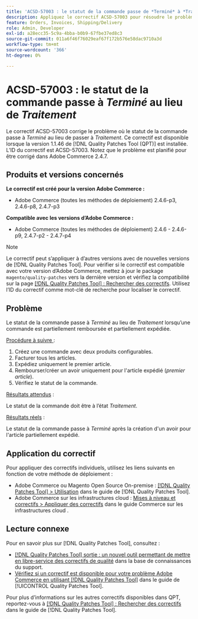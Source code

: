 ```yaml
---
title: 'ACSD-57003 : le statut de la commande passe de *Terminé* à *Traitement*'
description: Appliquez le correctif ACSD-57003 pour résoudre le problème d’Adobe Commerce où le statut de la commande passe à *Terminé* au lieu de *Traitement*.
feature: Orders, Invoices, Shipping/Delivery
role: Admin, Developer
exl-id: a28ecc35-5c9a-4bba-b0b9-67fbe37ed8c3
source-git-commit: 011a6f46f76029eaf67f172b576e58dac9710a3d
workflow-type: tm+mt
source-wordcount: '366'
ht-degree: 0%

---
```


# ACSD-57003 : le statut de la commande passe à *Terminé* au lieu de *Traitement*

Le correctif ACSD-57003 corrige le problème où le statut de la commande passe à *Terminé* au lieu de passer à *Traitement*. Ce correctif est disponible lorsque la version 1.1.46 de [!DNL Quality Patches Tool (QPT)] est installée. L’ID du correctif est ACSD-57003. Notez que le problème est planifié pour être corrigé dans Adobe Commerce 2.4.7.

## Produits et versions concernés

**Le correctif est créé pour la version Adobe Commerce :**

* Adobe Commerce (toutes les méthodes de déploiement) 2.4.6-p3, 2.4.6-p8, 2.4.7-p3

**Compatible avec les versions d’Adobe Commerce :**

* Adobe Commerce (toutes les méthodes de déploiement) 2.4.6 - 2.4.6-p9, 2.4.7-p2 - 2.4.7-p4

>[!NOTE]
>
>Le correctif peut s’appliquer à d’autres versions avec de nouvelles versions de [!DNL Quality Patches Tool]. Pour vérifier si le correctif est compatible avec votre version d’Adobe Commerce, mettez à jour le package `magento/quality-patches` vers la dernière version et vérifiez la compatibilité sur la page [[!DNL Quality Patches Tool] : Rechercher des correctifs](https://experienceleague.adobe.com/tools/commerce-quality-patches/index.html?lang=fr). Utilisez l’ID du correctif comme mot-clé de recherche pour localiser le correctif.

## Problème

Le statut de la commande passe à *Terminé* au lieu de *Traitement* lorsqu’une commande est partiellement remboursée et partiellement expédiée.

<u>Procédure à suivre </u> :

1. Créez une commande avec deux produits configurables.
1. Facturer tous les articles.
1. Expédiez uniquement le premier article.
1. Rembourser/créer un avoir uniquement pour l&#39;article expédié (*premier article*).
1. Vérifiez le statut de la commande.

<u>Résultats attendus</u> :

Le statut de la commande doit être à l’état _Traitement_.

<u>Résultats réels</u> :

Le statut de la commande passe à *Terminé* après la création d&#39;un avoir pour l&#39;article partiellement expédié.

## Application du correctif

Pour appliquer des correctifs individuels, utilisez les liens suivants en fonction de votre méthode de déploiement :

* Adobe Commerce ou Magento Open Source On-premise : [[!DNL Quality Patches Tool] > Utilisation](/help/tools/quality-patches-tool/usage.md) dans le guide de [!DNL Quality Patches Tool].
* Adobe Commerce sur les infrastructures cloud : [Mises à niveau et correctifs > Appliquer des correctifs](https://experienceleague.adobe.com/docs/commerce-cloud-service/user-guide/develop/upgrade/apply-patches.html?lang=fr) dans le guide Commerce sur les infrastructures cloud .

## Lecture connexe

Pour en savoir plus sur [!DNL Quality Patches Tool], consultez :

* [[!DNL Quality Patches Tool] sortie : un nouvel outil permettant de mettre en libre-service des correctifs de qualité](https://experienceleague.adobe.com/fr/docs/commerce-operations/tools/quality-patches-tool/quality-patches-tool-to-self-serve-quality-patches) dans la base de connaissances du support.
* [Vérifiez si un correctif est disponible pour votre problème Adobe Commerce en utilisant [!DNL Quality Patches Tool]](/help/tools/quality-patches-tool/patches-available-in-qpt/check-patch-for-magento-issue-with-magento-quality-patches.md) dans le guide de [!UICONTROL Quality Patches Tool].


Pour plus d’informations sur les autres correctifs disponibles dans QPT, reportez-vous à [[!DNL Quality Patches Tool] : Rechercher des correctifs](https://experienceleague.adobe.com/tools/commerce-quality-patches/index.html?lang=fr) dans le guide de [!DNL Quality Patches Tool].
